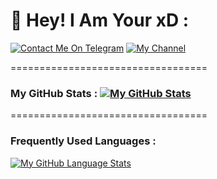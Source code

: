 # 👋 Hey! I Am Your xD :
[![Contact Me On Telegram](https://img.shields.io/badge/Telegram-2CA5E0?style=for-the-badge&logo=telegram&logoColor=white)](https://t.me/xD_Boi) [![My Channel](https://img.shields.io/badge/TG%20Channel-2CA5E0?style=for-the-badge&logo=telegram&logoColor=white)](https://t.me/xD_Botsz)

==================================
### My GitHub Stats :        [![My GitHub Stats](https://github-readme-stats.vercel.app/api/?username=xD-Botzz&count_private=true&showicons=true&theme=tokyonight)]()
==================================
### Frequently Used Languages :
[![My GitHub Language Stats](https://github-readme-stats.vercel.app/api/top-langs/?username=xD-Botzz&langs_count=5&theme=tokyonight)]()